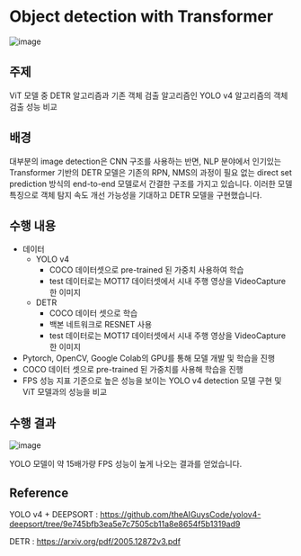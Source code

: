 # Object detection with Transformer


![image](https://user-images.githubusercontent.com/83709985/196996040-6440f0fc-36d0-4b95-a4cb-883995bf0d7f.png)


## 주제

ViT 모델 중 DETR 알고리즘과 기존 객체 검출 알고리즘인 YOLO v4 알고리즘의 객체 검출 성능 비교

## 배경

대부분의 image detection은 CNN 구조를 사용하는 반면, NLP 분야에서 인기있는 Transformer 기반의 DETR 모델은 기존의 RPN, NMS의 과정이 필요 없는 direct set prediction 방식의 end-to-end 모델로서 간결한 구조를 가지고 있습니다. 이러한 모델 특징으로 객체 탐지 속도 개선 가능성을 기대하고 DETR 모델을 구현했습니다.

## 수행 내용
- 데이터
    - YOLO v4
        - COCO 데이터셋으로 pre-trained 된 가중치 사용하여 학습
        - test 데이터로는 MOT17 데이터셋에서 시내 주행 영상을 VideoCapture한 이미지
    - DETR
        - COCO 데이터 셋으로 학습
        - 백본 네트워크로 RESNET 사용
        - test 데이터로는 MOT17 데이터셋에서 시내 주행 영상을 VideoCapture한 이미지
- Pytorch, OpenCV, Google Colab의 GPU를 통해 모델 개발 및 학습을 진행 
- COCO 데이터 셋으로 pre-trained 된 가중치를 사용해 학습을 진행 
- FPS 성능 지표 기준으로 높은 성능을 보이는 YOLO v4 detection 모델 구현 및 ViT 모델과의 성능을 비교

## 수행 결과
![image](https://user-images.githubusercontent.com/83709985/196995694-165cf7a8-084e-43a9-ac9a-b46a51936939.png)

YOLO 모델이 약 15배가량 FPS 성능이 높게 나오는 결과를 얻었습니다. 


## Reference
YOLO v4 + DEEPSORT : https://github.com/theAIGuysCode/yolov4-deepsort/tree/9e745bfb3ea5e7c7505cb11a8e8654f5b1319ad9

DETR : https://arxiv.org/pdf/2005.12872v3.pdf
